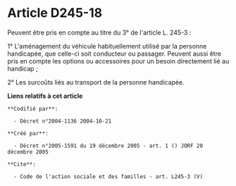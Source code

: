 # Article D245-18

Peuvent être pris en compte au titre du 3° de l'article L. 245-3 : 

1° L'aménagement du véhicule habituellement utilisé par la personne handicapée, que celle-ci soit conducteur ou passager.
Peuvent aussi être pris en compte les options ou accessoires pour un besoin directement lié au handicap ; 

2° Les surcoûts liés au transport de la personne handicapée.

**Liens relatifs à cet article**

	**Codifié par**:

	  - Décret n°2004-1136 2004-10-21

	**Créé par**:

	  - Décret n°2005-1591 du 19 décembre 2005 - art. 1 () JORF 20 décembre 2005

	**Cite**:

	  - Code de l'action sociale et des familles - art. L245-3 (V)
